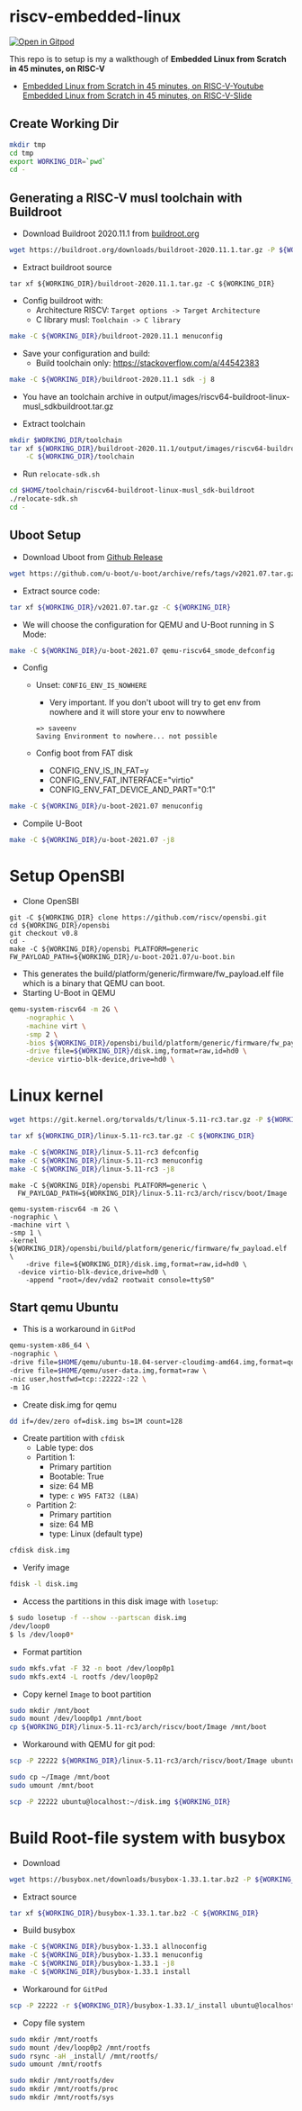 # riscv-embedded-linux

[![Open in Gitpod](https://gitpod.io/button/open-in-gitpod.svg)](https://gitpod.io/#https://github.com/tamnguyenchi93/riscv-embedded-linux)

This repo is to setup is my a walkthough of **Embedded Linux from Scratch in 45 minutes, on RISC-V** 
  - [Embedded Linux from Scratch in 45 minutes, on RISC-V-Youtube](https://www.youtube.com/watch?v=cIkTh3Xp3dA&ab_channel=Bootlin)
  [Embedded Linux from Scratch in 45 minutes, on RISC-V-Slide](https://bootlin.com/pub/conferences/2021/fosdem/opdenacker-embedded-linux-45minutes-riscv/opdenacker-embedded-linux-45minutes-riscv.pdf)

## Create Working Dir
```bash
mkdir tmp
cd tmp
export WORKING_DIR=`pwd`
cd -
```
## Generating a RISC-V musl toolchain with Buildroot
- Download Buildroot 2020.11.1 from [buildroot.org](https://buildroot.org/download.html)
```bash
wget https://buildroot.org/downloads/buildroot-2020.11.1.tar.gz -P ${WORKING_DIR}
```
- Extract buildroot source
```
tar xf ${WORKING_DIR}/buildroot-2020.11.1.tar.gz -C ${WORKING_DIR}
```
- Config buildroot with:
  - Architecture RISCV: `Target options -> Target Architecture`
  - C library musl: `Toolchain -> C library`
```bash
make -C ${WORKING_DIR}/buildroot-2020.11.1 menuconfig
```

- Save your configuration and build:
  - Build toolchain only: https://stackoverflow.com/a/44542383
```bash
make -C ${WORKING_DIR}/buildroot-2020.11.1 sdk -j 8
```

- You have an toolchain archive in output/images/riscv64-buildroot-linux-musl_sdkbuildroot.tar.gz

- Extract toolchain
```bash
mkdir $WORKING_DIR/toolchain
tar xf ${WORKING_DIR}/buildroot-2020.11.1/output/images/riscv64-buildroot-linux-musl_sdk-buildroot.tar.gz \
    -C ${WORKING_DIR}/toolchain
```
- Run `relocate-sdk.sh`
```bash
cd $HOME/toolchain/riscv64-buildroot-linux-musl_sdk-buildroot
./relocate-sdk.sh
cd -
```

## Uboot Setup
- Download Uboot from [Github Release](https://github.com/u-boot/u-boot/releases)
```bash
wget https://github.com/u-boot/u-boot/archive/refs/tags/v2021.07.tar.gz -P ${WORKING_DIR}
```
- Extract source code:
```bash
tar xf ${WORKING_DIR}/v2021.07.tar.gz -C ${WORKING_DIR}
```
- We will choose the configuration for QEMU and U-Boot running in S Mode:
```bash
make -C ${WORKING_DIR}/u-boot-2021.07 qemu-riscv64_smode_defconfig
```

- Config
  - Unset: `CONFIG_ENV_IS_NOWHERE`
    - Very important. If you don't uboot will try to get env from nowhere and it will store your env to nowwhere
    ```
    => saveenv
    Saving Environment to nowhere... not possible
    ```
    

  - Config boot from FAT disk 
    - CONFIG_ENV_IS_IN_FAT=y
    - CONFIG_ENV_FAT_INTERFACE="virtio"
    - CONFIG_ENV_FAT_DEVICE_AND_PART="0:1"
 
```bash
make -C ${WORKING_DIR}/u-boot-2021.07 menuconfig
```
- Compile U-Boot
```bash
make -C ${WORKING_DIR}/u-boot-2021.07 -j8
```

# Setup OpenSBI
- Clone OpenSBI
```
git -C ${WORKING_DIR} clone https://github.com/riscv/opensbi.git 
cd ${WORKING_DIR}/opensbi
git checkout v0.8
cd -
make -C ${WORKING_DIR}/opensbi PLATFORM=generic FW_PAYLOAD_PATH=${WORKING_DIR}/u-boot-2021.07/u-boot.bin
```
- This generates the build/platform/generic/firmware/fw_payload.elf file
which is a binary that QEMU can boot.
- Starting U-Boot in QEMU
```bash
qemu-system-riscv64 -m 2G \
    -nographic \
    -machine virt \
    -smp 2 \
    -bios ${WORKING_DIR}/opensbi/build/platform/generic/firmware/fw_payload.elf \
    -drive file=${WORKING_DIR}/disk.img,format=raw,id=hd0 \
    -device virtio-blk-device,drive=hd0 \
```

# Linux kernel

```bash
wget https://git.kernel.org/torvalds/t/linux-5.11-rc3.tar.gz -P ${WORKING_DIR}
```

```bash
tar xf ${WORKING_DIR}/linux-5.11-rc3.tar.gz -C ${WORKING_DIR}
```
```bash
make -C ${WORKING_DIR}/linux-5.11-rc3 defconfig
make -C ${WORKING_DIR}/linux-5.11-rc3 menuconfig
make -C ${WORKING_DIR}/linux-5.11-rc3 -j8
```
```
make -C ${WORKING_DIR}/opensbi PLATFORM=generic \
  FW_PAYLOAD_PATH=${WORKING_DIR}/linux-5.11-rc3/arch/riscv/boot/Image
```
```
qemu-system-riscv64 -m 2G \
-nographic \
-machine virt \
-smp 1 \
-kernel  ${WORKING_DIR}/opensbi/build/platform/generic/firmware/fw_payload.elf \
	-drive file=${WORKING_DIR}/disk.img,format=raw,id=hd0 \
  -device virtio-blk-device,drive=hd0 \
	-append "root=/dev/vda2 rootwait console=ttyS0"
```
## Start qemu Ubuntu
- This is a workaround in `GitPod`
```bash
qemu-system-x86_64 \
-nographic \
-drive file=$HOME/qemu/ubuntu-18.04-server-cloudimg-amd64.img,format=qcow2 \
-drive file=$HOME/qemu/user-data.img,format=raw \
-nic user,hostfwd=tcp::22222-:22 \
-m 1G
```

- Create disk.img for qemu
```bash
dd if=/dev/zero of=disk.img bs=1M count=128
```
- Create partition with `cfdisk`
  - Lable type: dos
  - Partition 1:
    - Primary partition
    - Bootable: True
    - size: 64 MB
    - type: `c W95 FAT32 (LBA)`
  - Partition 2:
    - Primary partition
    - size: 64 MB
    - type: Linux (default type)

```bash
cfdisk disk.img
```
- Verify image
```bash
fdisk -l disk.img
```
- Access the partitions in this disk image with `losetup`:
```bash
$ sudo losetup -f --show --partscan disk.img
/dev/loop0
$ ls /dev/loop0*
```
- Format partition
```bash
sudo mkfs.vfat -F 32 -n boot /dev/loop0p1
sudo mkfs.ext4 -L rootfs /dev/loop0p2
```
- Copy kernel `Image` to boot partition
```bash
sudo mkdir /mnt/boot
sudo mount /dev/loop0p1 /mnt/boot
cp ${WORKING_DIR}/linux-5.11-rc3/arch/riscv/boot/Image /mnt/boot
```
- Workaround with QEMU for git pod:
```bash
scp -P 22222 ${WORKING_DIR}/linux-5.11-rc3/arch/riscv/boot/Image ubuntu@localhost:~
```
```bash
sudo cp ~/Image /mnt/boot
sudo umount /mnt/boot
```
```bash
scp -P 22222 ubuntu@localhost:~/disk.img ${WORKING_DIR}
```
# Build Root-file system with busybox
- Download
```bash
wget https://busybox.net/downloads/busybox-1.33.1.tar.bz2 -P ${WORKING_DIR}
```
- Extract source
```bash
tar xf ${WORKING_DIR}/busybox-1.33.1.tar.bz2 -C ${WORKING_DIR}
```
- Build busybox 
```bash
make -C ${WORKING_DIR}/busybox-1.33.1 allnoconfig
make -C ${WORKING_DIR}/busybox-1.33.1 menuconfig
make -C ${WORKING_DIR}/busybox-1.33.1 -j8
make -C ${WORKING_DIR}/busybox-1.33.1 install
```
- Workaround for `GitPod`
```bash
scp -P 22222 -r ${WORKING_DIR}/busybox-1.33.1/_install ubuntu@localhost:~/
```
- Copy file system
```bash
sudo mkdir /mnt/rootfs
sudo mount /dev/loop0p2 /mnt/rootfs
sudo rsync -aH _install/ /mnt/rootfs/
sudo umount /mnt/rootfs

sudo mkdir /mnt/rootfs/dev
sudo mkdir /mnt/rootfs/proc
sudo mkdir /mnt/rootfs/sys
```

